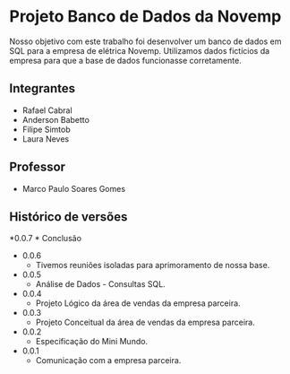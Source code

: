 # Projeto Banco de Dados da Novemp

Nosso objetivo com este trabalho foi desenvolver um banco de dados em SQL para a empresa de elétrica Novemp. Utilizamos dados fictícios da empresa para que a base de dados funcionasse corretamente.

## Integrantes

* Rafael Cabral 
* Anderson Babetto
* Filipe Simtob
* Laura Neves

## Professor

* Marco Paulo Soares Gomes

## Histórico de versões

*0.0.7
    * Conclusão
* 0.0.6
    * Tivemos reuniões isoladas para aprimoramento de nossa base.
* 0.0.5
    * Análise de Dados - Consultas SQL.
* 0.0.4
    * Projeto Lógico da área de vendas da empresa parceira.
* 0.0.3
    * Projeto Conceitual da área de vendas da empresa parceira.
* 0.0.2
    * Especificação do Mini Mundo.
* 0.0.1
    * Comunicação com a empresa parceira.

